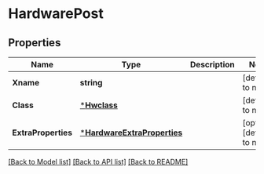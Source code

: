 # HardwarePost

## Properties
Name | Type | Description | Notes
------------ | ------------- | ------------- | -------------
**Xname** | **string** |  | [default to null]
**Class** | [***Hwclass**](hwclass.md) |  | [default to null]
**ExtraProperties** | [***HardwareExtraProperties**](hardware_extra_properties.md) |  | [optional] [default to null]

[[Back to Model list]](../README.md#documentation-for-models) [[Back to API list]](../README.md#documentation-for-api-endpoints) [[Back to README]](../README.md)

